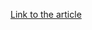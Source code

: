 [Link to the article](https://www.welivesecurity.com/2019/10/24/tracking-down-developer-android-adware/)
